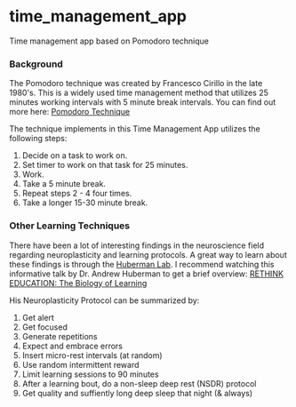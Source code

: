 # time_management_app
Time management app based on Pomodoro technique

### Background
The Pomodoro technique was created by Francesco Cirillo in the late 1980's. This is a widely used
time management method that utilizes 25 minutes working intervals with 5 minute break intervals.
You can find out more here: [Pomodoro Technique](https://en.wikipedia.org/wiki/Pomodoro_Technique)

The technique implements in this Time Management App utilizes the following steps:
1. Decide on a task to work on.
2. Set timer to work on that task for 25 minutes. 
3. Work.
4. Take a 5 minute break.
5. Repeat steps 2 - 4 four times.
6. Take a longer 15-30 minute break.


### Other Learning Techniques
There have been a lot of interesting findings in the neuroscience field regarding neuroplasticity
and learning protocols. A great way to learn about these findings is through the [Huberman Lab](https://hubermanlab.com/). 
I recommend watching this informative talk by Dr. Andrew Huberman to get a brief overview:
[RETHINK EDUCATION: The Biology of Learning](https://www.youtube.com/watch?v=Oo7hQapFe3M)

His Neuroplasticity Protocol can be summarized by:
1. Get alert
2. Get focused
3. Generate repetitions
4. Expect and embrace errors
5. Insert micro-rest intervals (at random)
6. Use random intermittent reward
7. Limit learning sessions to 90 minutes
8. After a learning bout, do a non-sleep deep rest (NSDR) protocol
9. Get quality and suffiently long deep sleep that night (& always)
